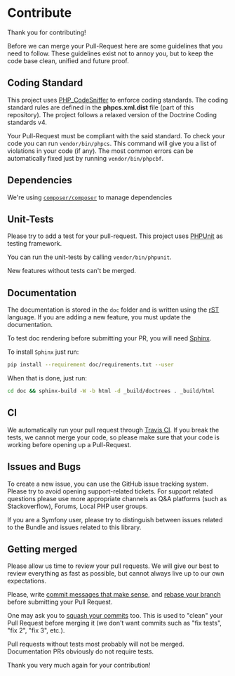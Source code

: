 # Contribute

Thank you for contributing!

Before we can merge your Pull-Request here are some guidelines that you need to follow. 
These guidelines exist not to annoy you, but to keep the code base clean, unified and future proof.

## Coding Standard

This project uses [PHP_CodeSniffer](https://github.com/squizlabs/PHP_CodeSniffer) to enforce coding standards.
The coding standard rules are defined in the **phpcs.xml.dist** file (part of this repository).
The project follows a relaxed version of the Doctrine Coding standards v4.

Your Pull-Request must be compliant with the said standard.
To check your code you can run `vendor/bin/phpcs`. This command will give you a list of violations in your code (if any).
The most common errors can be automatically fixed just by running `vendor/bin/phpcbf`.

## Dependencies

We're using [`composer/composer`](https://github.com/composer/composer) to manage dependencies

## Unit-Tests

Please try to add a test for your pull-request. This project uses [PHPUnit](https://phpunit.de/) as testing framework.

You can run the unit-tests by calling `vendor/bin/phpunit`.

New features without tests can't be merged.


## Documentation

The documentation is stored in the `doc` folder and is written using the [rST](http://docutils.sourceforge.net/rst.html) language.
If you are adding a new feature, you must update the documentation.

To test doc rendering before submitting your PR, you will need [Sphinx](http://www.sphinx-doc.org/en/stable/).

To install `Sphinx` just run:

```bash
pip install --requirement doc/requirements.txt --user
```

When that is done, just run:

```bash
cd doc && sphinx-build -W -b html -d _build/doctrees . _build/html
```

## CI

We automatically run your pull request through [Travis CI](https://www.travis-ci.org).
If you break the tests, we cannot merge your code,
so please make sure that your code is working before opening up a Pull-Request.

## Issues and Bugs

To create a new issue, you can use the GitHub issue tracking system.
Please try to avoid opening support-related tickets. For support related questions please use more appropriate
channels as Q&A platforms (such as Stackoverflow), Forums, Local PHP user groups.

If you are a Symfony user, please try to distinguish between issues related to the Bundle and issues related to this 
library.  

## Getting merged

Please allow us time to review your pull requests.
We will give our best to review everything as fast as possible, but cannot always live up to our own expectations.

Please, write [commit messages that make
sense](http://tbaggery.com/2008/04/19/a-note-about-git-commit-messages.html),
and [rebase your branch](http://git-scm.com/book/en/Git-Branching-Rebasing)
before submitting your Pull Request.

One may ask you to [squash your
commits](http://gitready.com/advanced/2009/02/10/squashing-commits-with-rebase.html)
too. This is used to "clean" your Pull Request before merging it (we don't want
commits such as "fix tests", "fix 2", "fix 3", etc.).

Pull requests without tests most probably will not be merged.
Documentation PRs obviously do not require tests.

Thank you very much again for your contribution!
